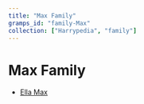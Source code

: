 ```yaml
---
title: "Max Family"
gramps_id: "family-Max"
collection: ["Harrypedia", "family"]
---
```


# Max Family

- [Ella Max](/Harrypedia/people/Max/Ella/)

